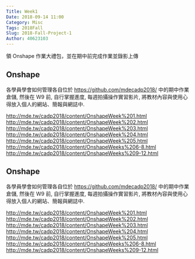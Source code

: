 ```yaml
---
Title: Week1
Date: 2018-09-14 11:00
Category: Misc
Tags: 2018Fall
Slug: 2018-Fall-Project-1
Author: 40623103
---
```


領 Onshape 作業大禮包，並在期中前完成作業並錄影上傳 

Onshape
----

各學員學會如何管理各自位於 https://github.com/mdecadp2018/ 中的期中作業倉儲, 然後在 W9 前, 自行掌握進度, 每週拍攝操作實習影片, 將教材內容與使用心得放入個人的網站、簡報與網誌中.

http://mde.tw/cadp2018/content/OnshapeWeek%201.html
http://mde.tw/cadp2018/content/OnshapeWeek%202.html
http://mde.tw/cadp2018/content/OnshapeWeek%203.html
http://mde.tw/cadp2018/content/OnshapeWeek%204.html
http://mde.tw/cadp2018/content/OnshapeWeek%205.html
http://mde.tw/cadp2018/content/OnshapeWeeks%206-8.html
http://mde.tw/cadp2018/content/OnshapeWeeks%209-12.html


<!-- PELICAN_END_SUMMARY -->

Onshape
----

各學員學會如何管理各自位於 https://github.com/mdecadp2018/ 中的期中作業倉儲, 然後在 W9 前, 自行掌握進度, 每週拍攝操作實習影片, 將教材內容與使用心得放入個人的網站、簡報與網誌中.

http://mde.tw/cadp2018/content/OnshapeWeek%201.html
http://mde.tw/cadp2018/content/OnshapeWeek%202.html
http://mde.tw/cadp2018/content/OnshapeWeek%203.html
http://mde.tw/cadp2018/content/OnshapeWeek%204.html
http://mde.tw/cadp2018/content/OnshapeWeek%205.html
http://mde.tw/cadp2018/content/OnshapeWeeks%206-8.html
http://mde.tw/cadp2018/content/OnshapeWeeks%209-12.html

